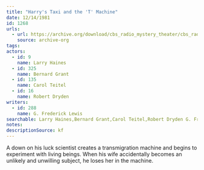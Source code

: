 ```yaml
---
title: "Harry's Taxi and the 'T' Machine"
date: 12/14/1981
id: 1268
urls: 
  - url: https://archive.org/download/cbs_radio_mystery_theater/cbs_radio_mystery_theater-1251-1300.zip/cbs_radio_mystery_theater-1251-1300%2Fcbsrmt_1268_harrys_taxi_and_the_t_machine.mp3
    source: archive-org
tags: 
actors:  
  - id: 9
    name: Larry Haines  
  - id: 325
    name: Bernard Grant  
  - id: 135
    name: Carol Teitel  
  - id: 16
    name: Robert Dryden
writers:  
  - id: 288
    name: G. Frederick Lewis
searchable: Larry Haines,Bernard Grant,Carol Teitel,Robert Dryden G. Frederick Lewis
notes: 
descriptionSource: kf
---
```

A down on his luck scientist creates a transmigration machine and begins to experiment with living beings. When his wife accidentally becomes an unlikely and unwilling subject, he loses her in the machine.